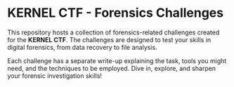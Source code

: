 # KERNEL CTF - Forensics Challenges

This repository hosts a collection of forensics-related challenges created for the **KERNEL CTF**. The challenges are designed to test your skills in digital forensics, from data recovery to file analysis.

Each challenge has a separate write-up explaining the task, tools you might need, and the techniques to be employed. Dive in, explore, and sharpen your forensic investigation skills!
